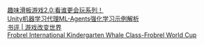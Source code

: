   
[趣味滑板游戏2.0:看谁更会玩系列！](http://www.dianyue.me/archives/019/kh8x4zn36fiktj1z/)  
[Unity机器学习代理ML-Agents强化学习示例解析](http://www.dianyue.me/archives/985/zefrmr4rmbc67fx4/)  
[书评 | 游戏改变世界](http://www.dianyue.me/archives/483/1eidw0dg4mzhw8wv/)  
[Frobrel International Kindergarten Whale Class-Frobrel World Cup](http://www.dianyue.me/archives/294/vrfkpo4c62oljlwd/)